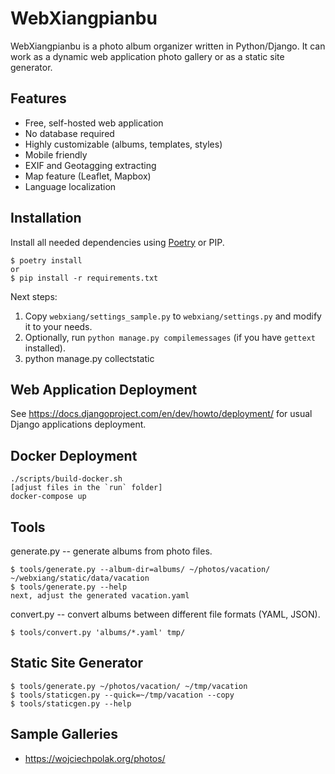 WebXiangpianbu
==============

WebXiangpianbu is a photo album organizer written in Python/Django.
It can work as a dynamic web application photo gallery or as a static
site generator.

Features
--------

- Free, self-hosted web application
- No database required
- Highly customizable (albums, templates, styles)
- Mobile friendly
- EXIF and Geotagging extracting
- Map feature (Leaflet, Mapbox)
- Language localization

Installation
------------

Install all needed dependencies using [Poetry](https://python-poetry.org/) or PIP.

```shell
$ poetry install
or
$ pip install -r requirements.txt
```

Next steps:

1. Copy `webxiang/settings_sample.py` to `webxiang/settings.py`
   and modify it to your needs.
2. Optionally, run `python manage.py compilemessages` (if you have
   `gettext` installed).
3. python manage.py collectstatic

Web Application Deployment
--------------------------

See https://docs.djangoproject.com/en/dev/howto/deployment/
for usual Django applications deployment.

Docker Deployment
-----------------

```shell
./scripts/build-docker.sh
[adjust files in the `run` folder]
docker-compose up
```

Tools
-----

generate.py -- generate albums from photo files.

    $ tools/generate.py --album-dir=albums/ ~/photos/vacation/ ~/webxiang/static/data/vacation
    $ tools/generate.py --help
    next, adjust the generated vacation.yaml

convert.py -- convert albums between different file formats (YAML, JSON).

    $ tools/convert.py 'albums/*.yaml' tmp/

Static Site Generator
---------------------

    $ tools/generate.py ~/photos/vacation/ ~/tmp/vacation
    $ tools/staticgen.py --quick=~/tmp/vacation --copy
    $ tools/staticgen.py --help

Sample Galleries
----------------

* https://wojciechpolak.org/photos/
